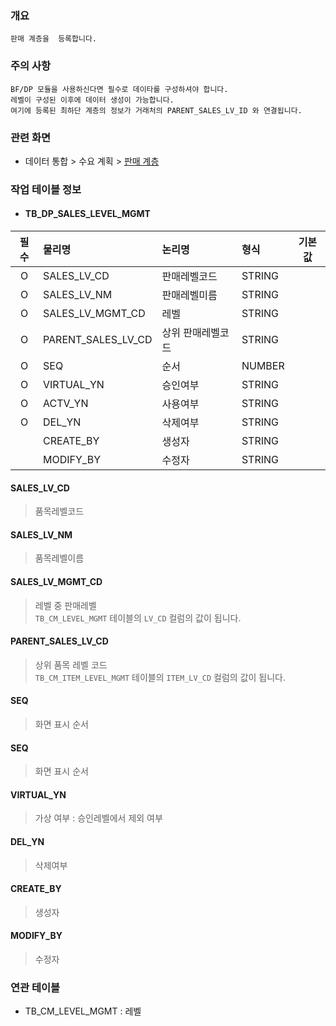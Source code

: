 ### 개요
    판매 계층을  등록합니다.

### 주의 사항
    BF/DP 모듈을 사용하신다면 필수로 데이타를 구성하셔야 합니다.
    레벨이 구성된 이후에 데이터 생성이 가능합니다.
    여기에 등록된 최하단 계층의 정보가 거래처의 PARENT_SALES_LV_ID 와 연결됩니다.

### 관련 화면
- 데이터 통합 > 수요 계획 > [판매 계층](#/dataintegration/demandplan/saleshierarchy)

### 작업 테이블 정보

- #### TB_DP_SALES_LEVEL_MGMT


| 필수 | 물리명                                   | 논리명       | 형식     |    기본값    | 
|:--:|:--------------------------------------|:----------|:-------|:---------:|
| O  | SALES_LV_CD | 판매레벨코드    | STRING |           |
| O  | SALES_LV_NM                   | 판매레벨미름    | STRING |           |
| O  | SALES_LV_MGMT_CD                  | 레벨        | STRING |           |
| O  | PARENT_SALES_LV_CD                   | 상위 판매레벨코드 | STRING |           |
| O  | SEQ                   | 순서        | NUMBER |           |
| O  | VIRTUAL_YN                   | 승인여부      | STRING |           |
| O  | ACTV_YN                  | 사용여부      | STRING |           |
| O  | DEL_YN                   | 삭제여부      | STRING |           |
|    | CREATE_BY                  | 생성자       | STRING |           |
|    | MODIFY_BY                   | 수정자       | STRING |           |

#### SALES_LV_CD
> 품목레벨코드

#### SALES_LV_NM
> 품목레벨이름

#### SALES_LV_MGMT_CD
> 레벨 중 판매레벨   
> `TB_CM_LEVEL_MGMT` 테이블의 `LV_CD` 컬럼의 값이 됩니다.

#### PARENT_SALES_LV_CD
> 상위 품목 레벨 코드   
> `TB_CM_ITEM_LEVEL_MGMT` 테이블의 `ITEM_LV_CD` 컬럼의 값이 됩니다.

#### SEQ
> 화면 표시 순서

#### SEQ
> 화면 표시 순서

#### VIRTUAL_YN
> 가상 여부 : 승인레벨에서 제외 여부

#### DEL_YN
> 삭제여부

#### CREATE_BY
> 생성자

#### MODIFY_BY
> 수정자


### 연관 테이블

- TB_CM_LEVEL_MGMT : 레벨
